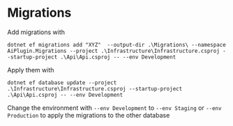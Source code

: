 # Migrations
Add migrations with 
```
dotnet ef migrations add "XYZ"  --output-dir .\Migrations\ --namespace AiPlugin.Migrations --project .\Infrastructure\Infrastructure.csproj --startup-project .\Api\Api.csproj -- --env Development
```

Apply them with 

```
dotnet ef database update --project .\Infrastructure\Infrastructure.csproj --startup-project .\Api\Api.csproj -- --env Development 
```

Change the environment with `--env Development` to `--env Staging` or `--env Production` to apply the migrations to the other database